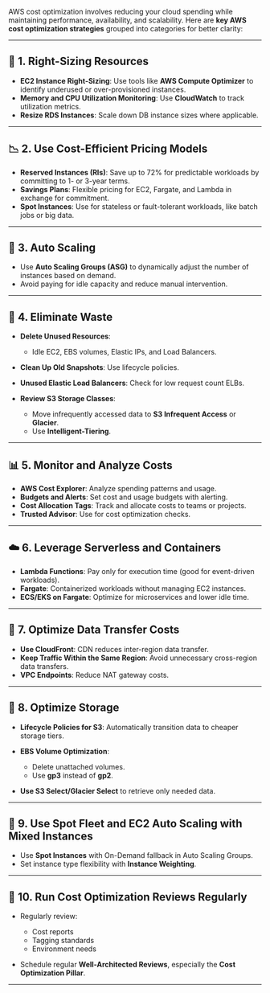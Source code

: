 AWS cost optimization involves reducing your cloud spending while maintaining performance, availability, and scalability. Here are **key AWS cost optimization strategies** grouped into categories for better clarity:

---

## 🧠 **1. Right-Sizing Resources**

* **EC2 Instance Right-Sizing**: Use tools like **AWS Compute Optimizer** to identify underused or over-provisioned instances.
* **Memory and CPU Utilization Monitoring**: Use **CloudWatch** to track utilization metrics.
* **Resize RDS Instances**: Scale down DB instance sizes where applicable.

---

## 📉 **2. Use Cost-Efficient Pricing Models**

* **Reserved Instances (RIs)**: Save up to 72% for predictable workloads by committing to 1- or 3-year terms.
* **Savings Plans**: Flexible pricing for EC2, Fargate, and Lambda in exchange for commitment.
* **Spot Instances**: Use for stateless or fault-tolerant workloads, like batch jobs or big data.

---

## 🔄 **3. Auto Scaling**

* Use **Auto Scaling Groups (ASG)** to dynamically adjust the number of instances based on demand.
* Avoid paying for idle capacity and reduce manual intervention.

---

## 🧹 **4. Eliminate Waste**

* **Delete Unused Resources**:

  * Idle EC2, EBS volumes, Elastic IPs, and Load Balancers.
* **Clean Up Old Snapshots**: Use lifecycle policies.
* **Unused Elastic Load Balancers**: Check for low request count ELBs.
* **Review S3 Storage Classes**:

  * Move infrequently accessed data to **S3 Infrequent Access** or **Glacier**.
  * Use **Intelligent-Tiering**.

---

## 📊 **5. Monitor and Analyze Costs**

* **AWS Cost Explorer**: Analyze spending patterns and usage.
* **Budgets and Alerts**: Set cost and usage budgets with alerting.
* **Cost Allocation Tags**: Track and allocate costs to teams or projects.
* **Trusted Advisor**: Use for cost optimization checks.

---

## ☁️ **6. Leverage Serverless and Containers**

* **Lambda Functions**: Pay only for execution time (good for event-driven workloads).
* **Fargate**: Containerized workloads without managing EC2 instances.
* **ECS/EKS on Fargate**: Optimize for microservices and lower idle time.

---

## 🔐 **7. Optimize Data Transfer Costs**

* **Use CloudFront**: CDN reduces inter-region data transfer.
* **Keep Traffic Within the Same Region**: Avoid unnecessary cross-region data transfers.
* **VPC Endpoints**: Reduce NAT gateway costs.

---

## 🔧 **8. Optimize Storage**

* **Lifecycle Policies for S3**: Automatically transition data to cheaper storage tiers.
* **EBS Volume Optimization**:

  * Delete unattached volumes.
  * Use **gp3** instead of **gp2**.
* **Use S3 Select/Glacier Select** to retrieve only needed data.

---

## 🧩 **9. Use Spot Fleet and EC2 Auto Scaling with Mixed Instances**

* Use **Spot Instances** with On-Demand fallback in Auto Scaling Groups.
* Set instance type flexibility with **Instance Weighting**.

---

## 🧪 **10. Run Cost Optimization Reviews Regularly**

* Regularly review:

  * Cost reports
  * Tagging standards
  * Environment needs
* Schedule regular **Well-Architected Reviews**, especially the **Cost Optimization Pillar**.

---
